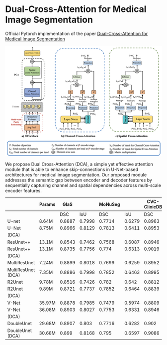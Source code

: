 # Dual-Cross-Attention for Medical Image Segmentation

Official Pytorch implementation of the paper [Dual-Cross-Attention for Medical Image Segmentation](https://www.google.com)


![dca](docs/dca.png)

We propose Dual Cross-Attention (DCA), a simple yet effective attention module that is able to enhance skip-connections in U-Net-based architectures for medical image segmentation. Our proposed module addresses the semantic gap between encoder and decoder features by sequentially capturing channel and spatial dependencies across multi-scale encoder features.



|                    | Params | GlaS   |        | MoNuSeg |        | CVC-ClinicDB |        | Kvasir-Seg |        | SYNAPSE |        |
|--------------------|--------|--------|--------|---------|--------|--------------|--------|------------|--------|---------|--------|
|                    |        | DSC    | IoU    | DSC     | IoU    | DSC          | IoU    | DSC        | IoU    | DSC     | IoU    |
| U-net              | 8.64M  | 0.8887 | 0.7998 | 0.7714  | 0.6279 | 0.8963       | 0.8143 | 0.8299     | 0.7101 | 0.7855  | 0.6737 |
| U-Net              | 8.75M  | 0.8966 | 0.8129 | 0.7813  | 0.6411 | 0.8953       | 0.8128 | 0.8403     | 0.7253 | 0.7898  | 0.6797 |
| (DCA)              |        |        |        |         |        |              |        |            |        |         |        |
| ResUnet++          | 13.1M  | 0.8543 | 0.7462 | 0.7568  | 0.6087 | 0.8946       | 0.8114 | 0.8226     | 0.6993 | 0.7591  | 0.6461 |
| ResUnet++          | 13.1M  | 0.8735 | 0.7756 | 0.774   | 0.6313 | 0.9019       | 0.8232 | 0.8207     | 0.6974 | 0.7735  | 0.6643 |
| (DCA)              |        |        |        |         |        |              |        |            |        |         |        |
| MultiResUnet       | 7.24M  | 0.8899 | 0.8018 | 0.7699  | 0.6259 | 0.8952       | 0.8135 | 0.8134     | 0.6866 | 0.7812  | 0.673  |
| MultiResUnet (DCA) | 7.35M  | 0.8886 | 0.7998 | 0.7852  | 0.6463 | 0.8995       | 0.8191 | 0.8232     | 0.7    | 0.795   | 0.6865 |
| R2Unet             | 9.78M  | 0.8516 | 0.7426 | 0.782   | 0.642  | 0.8812       | 0.7888 | 0.8107     | 0.6828 | 0.7586  | 0.6394 |
| R2Unet             | 9.89M  | 0.8721 | 0.7737 | 0.7852  | 0.6464 | 0.8839       | 0.7928 | 0.8219     | 0.6989 | 0.759   | 0.6485 |
| (DCA)              |        |        |        |         |        |              |        |            |        |         |        |
| V-Net              | 35.97M | 0.8878 | 0.7985 | 0.7479  | 0.5974 | 0.8809       | 0.7902 | 0.8079     | 0.6807 | 0.7927  | 0.6858 |
| V-Net              | 36.08M | 0.8903 | 0.8027 | 0.7753  | 0.6331 | 0.8946       | 0.8107 | 0.8192     | 0.6953 | 0.7958  | 0.69   |
| (DCA)              |        |        |        |         |        |              |        |            |        |         |        |
| DoubleUnet         | 29.68M | 0.8907 | 0.803  | 0.7716  | 0.6282 | 0.902        | 0.8235 | 0.844      | 0.7308 | 0.7976  | 0.6931 |
| DoubleUnet (DCA)   | 30.68M | 0.899  | 0.8168 | 0.795   | 0.6597 | 0.9086       | 0.8347 | 0.8516     | 0.7434 | 0.8022  | 0.698  |

